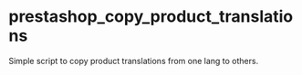 # prestashop_copy_product_translations
Simple script to copy product translations from one lang to others.
